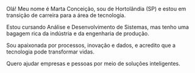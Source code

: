 Olá! Meu nome é Marta Conceição, sou de Hortolândia (SP) e estou em transição de carreira para a área de tecnologia.

Estou cursando Análise e Desenvolvimento de Sistemas, mas tenho uma bagagem rica da indústria e da engenharia de produção.

Sou apaixonada por processos, inovação e dados, e acredito que a tecnologia pode transformar vidas.

Quero ajudar empresas e pessoas por meio de soluções inteligentes.
